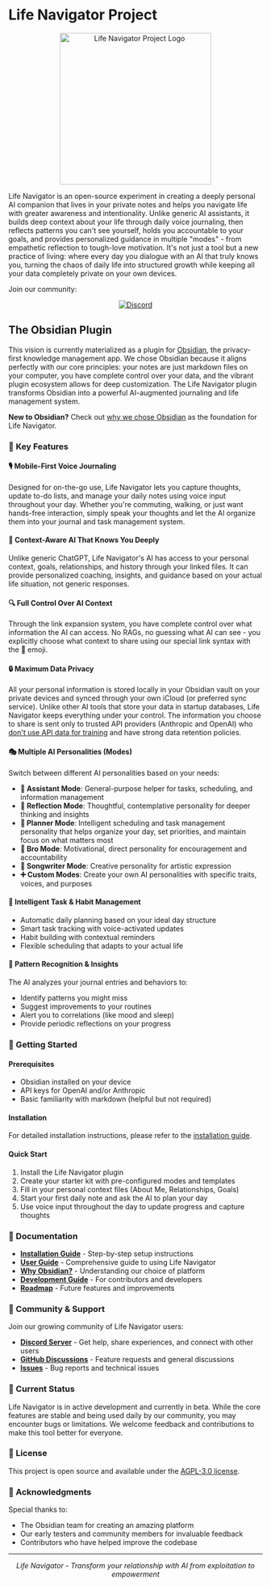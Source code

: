 # Life Navigator Project

<div align="center">
  <img src="https://github.com/user-attachments/assets/430e7b0d-4d7c-4e41-8738-00ff9eb361a2" width="300" alt="Life Navigator Project Logo">
</div>

Life Navigator is an open-source experiment in creating a deeply personal AI companion that lives in your private notes and helps you navigate life with greater awareness and intentionality. Unlike generic AI assistants, it builds deep context about your life through daily voice journaling, then reflects patterns you can't see yourself, holds you accountable to your goals, and provides personalized guidance in multiple "modes" - from empathetic reflection to tough-love motivation. It's not just a tool but a new practice of living: where every day you dialogue with an AI that truly knows you, turning the chaos of daily life into structured growth while keeping all your data completely private on your own devices.

Join our community:

<div align="center">
  <a href="https://discord.gg/VrxZdr3JWH">
    <img src="https://img.shields.io/badge/Discord-Server-5865F2.svg?logo=discord&label=Life%20Navigator%20Community&style=flat" alt="Discord">
  </a>
</div>

## The Obsidian Plugin

This vision is currently materialized as a plugin for [Obsidian](https://obsidian.md), the privacy-first knowledge management app. We chose Obsidian because it aligns perfectly with our core principles: your notes are just markdown files on your computer, you have complete control over your data, and the vibrant plugin ecosystem allows for deep customization. The Life Navigator plugin transforms Obsidian into a powerful AI-augmented journaling and life management system.

**New to Obsidian?** Check out [why we chose Obsidian](docs/why-obsidian.md) as the foundation for Life Navigator.

### 🌟 Key Features

#### 🎙️ **Mobile-First Voice Journaling**
Designed for on-the-go use, Life Navigator lets you capture thoughts, update to-do lists, and manage your daily notes using voice input throughout your day. Whether you're commuting, walking, or just want hands-free interaction, simply speak your thoughts and let the AI organize them into your journal and task management system.

#### 🧠 **Context-Aware AI That Knows You Deeply**
Unlike generic ChatGPT, Life Navigator's AI has access to your personal context, goals, relationships, and history through your linked files. It can provide personalized coaching, insights, and guidance based on your actual life situation, not generic responses.

#### 🔍 **Full Control Over AI Context**
Through the link expansion system, you have complete control over what information the AI can access. No RAGs, no guessing what AI can see - you explicitly choose what context to share using our special link syntax with the 🔎 emoji.

#### 🔒 **Maximum Data Privacy**
All your personal information is stored locally in your Obsidian vault on your private devices and synced through your own iCloud (or preferred sync service). Unlike other AI tools that store your data in startup databases, Life Navigator keeps everything under your control. The information you choose to share is sent only to trusted API providers (Anthropic and OpenAI) who [don't use API data for training](https://community.openai.com/t/data-privacy-with-openai-api/929399) and have strong data retention policies.

#### 🎭 **Multiple AI Personalities (Modes)**
Switch between different AI personalities based on your needs:
- **🤝 Assistant Mode**: General-purpose helper for tasks, scheduling, and information management
- **🧘 Reflection Mode**: Thoughtful, contemplative personality for deeper thinking and insights
- **📅 Planner Mode**: Intelligent scheduling and task management personality that helps organize your day, set priorities, and maintain focus on what matters most
- **💪 Bro Mode**: Motivational, direct personality for encouragement and accountability
- **🎵 Songwriter Mode**: Creative personality for artistic expression
- **➕ Custom Modes**: Create your own AI personalities with specific traits, voices, and purposes

#### 🔄 **Intelligent Task & Habit Management**
- Automatic daily planning based on your ideal day structure
- Smart task tracking with voice-activated updates
- Habit building with contextual reminders
- Flexible scheduling that adapts to your actual life

#### 🔮 **Pattern Recognition & Insights**
The AI analyzes your journal entries and behaviors to:
- Identify patterns you might miss
- Suggest improvements to your routines
- Alert you to correlations (like mood and sleep)
- Provide periodic reflections on your progress

### 🚀 Getting Started

#### Prerequisites
- Obsidian installed on your device
- API keys for OpenAI and/or Anthropic
- Basic familiarity with markdown (helpful but not required)

#### Installation
For detailed installation instructions, please refer to the [installation guide](docs/installation.md).

#### Quick Start
1. Install the Life Navigator plugin
2. Create your starter kit with pre-configured modes and templates
3. Fill in your personal context files (About Me, Relationships, Goals)
4. Start your first daily note and ask the AI to plan your day
5. Use voice input throughout the day to update progress and capture thoughts

### 📖 Documentation

- **[Installation Guide](docs/installation.md)** - Step-by-step setup instructions
- **[User Guide](docs/user-guide.md)** - Comprehensive guide to using Life Navigator
- **[Why Obsidian?](docs/why-obsidian.md)** - Understanding our choice of platform
- **[Development Guide](docs/DEVELOPMENT.md)** - For contributors and developers
- **[Roadmap](docs/ROADMAP.md)** - Future features and improvements

### 🤝 Community & Support

Join our growing community of Life Navigator users:

- **[Discord Server](https://discord.gg/VrxZdr3JWH)** - Get help, share experiences, and connect with other users
- **[GitHub Discussions](https://github.com/cielecki/life-navigator/discussions)** - Feature requests and general discussions
- **[Issues](https://github.com/cielecki/life-navigator/issues)** - Bug reports and technical issues

### 🚧 Current Status

Life Navigator is in active development and currently in beta. While the core features are stable and being used daily by our community, you may encounter bugs or limitations. We welcome feedback and contributions to make this tool better for everyone.

### 📝 License

This project is open source and available under the [AGPL-3.0 license](LICENSE).

### 🙏 Acknowledgments

Special thanks to:
- The Obsidian team for creating an amazing platform
- Our early testers and community members for invaluable feedback
- Contributors who have helped improve the codebase

---

<div align="center">
  <i>Life Navigator - Transform your relationship with AI from exploitation to empowerment</i>
</div>



